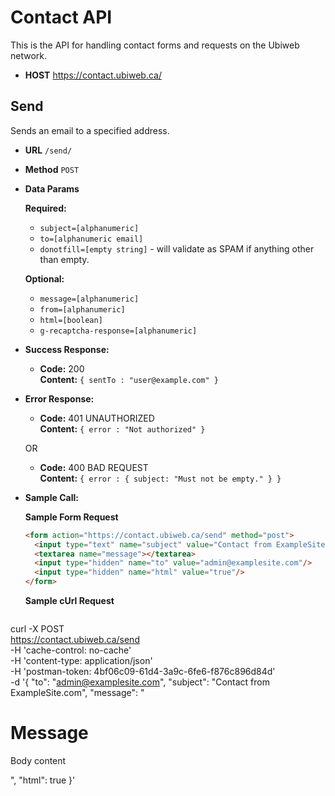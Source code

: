 # Contact API

This is the API for handling contact forms and requests on the Ubiweb network.

- 	**HOST**
	https://contact.ubiweb.ca/

## Send

Sends an email to a specified address.

*  **URL**
   `/send/`

*  **Method**
   `POST`

*  **Data Params**

   **Required:**
   - `subject=[alphanumeric]`
   - `to=[alphanumeric email]`
   - `donotfill=[empty string]` - will validate as SPAM if anything other than empty.

   **Optional:**
   - `message=[alphanumeric]`
   - `from=[alphanumeric]`
   - `html=[boolean]`
   - `g-recaptcha-response=[alphanumeric]`

* **Success Response:**

  * **Code:** 200 <br />
    **Content:** `{ sentTo : "user@example.com" }`
 
* **Error Response:**

  * **Code:** 401 UNAUTHORIZED <br />
    **Content:** `{ error : "Not authorized" }`

  OR

  * **Code:** 400 BAD REQUEST <br />
    **Content:** `{ error : { subject: "Must not be empty." } }`

* **Sample Call:**

  **Sample Form Request**
  ``` html
  <form action="https://contact.ubiweb.ca/send" method="post">
	<input type="text" name="subject" value="Contact from ExampleSite.com"/>
	<textarea name="message"></textarea>
	<input type="hidden" name="to" value="admin@examplesite.com"/>
	<input type="hidden" name="html" value="true"/>
  </form>
  ```
  
  **Sample cUrl Request**
  ```
curl -X POST \
  https://contact.ubiweb.ca/send \
  -H 'cache-control: no-cache' \
  -H 'content-type: application/json' \
  -H 'postman-token: 4bf06c09-61d4-3a9c-6fe6-f876c896d84d' \
  -d '{
  "to": "admin@examplesite.com",
  "subject": "Contact from ExampleSite.com",
  "message": "<h1>Message</h1><p>Body content</p>",
  "html": true
}'
  ```
